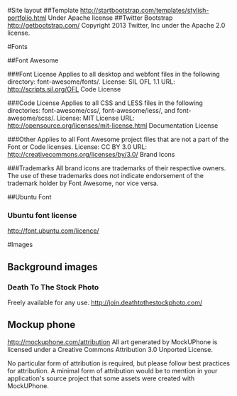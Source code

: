 
#Site layout
##Template http://startbootstrap.com/templates/stylish-portfolio.html Under Apache license
##Twitter Bootstrap
http://getbootstrap.com/
Copyright 2013 Twitter, Inc under the Apache 2.0 license.



#Fonts

##Font Awesome

###Font License
Applies to all desktop and webfont files in the following directory: font-awesome/fonts/.
License: SIL OFL 1.1
URL: http://scripts.sil.org/OFL
Code License

###Code License
Applies to all CSS and LESS files in the following directories: font-awesome/css/, font-awesome/less/, and font-awesome/scss/.
License: MIT License
URL: http://opensource.org/licenses/mit-license.html
Documentation License

###Other
Applies to all Font Awesome project files that are not a part of the Font or Code licenses.
License: CC BY 3.0
URL: http://creativecommons.org/licenses/by/3.0/
Brand Icons

###Trademarks
All brand icons are trademarks of their respective owners.
The use of these trademarks does not indicate endorsement of the trademark holder by Font Awesome, nor vice versa.

##Ubuntu Font

### Ubuntu font license

http://font.ubuntu.com/licence/


#Images
## Background images
### Death To The Stock Photo
Freely available for any use.
http://join.deathtothestockphoto.com/

## Mockup phone
http://mockuphone.com/attribution
All art generated by MockUPhone is licensed under a Creative Commons Attribution 3.0 Unported License.

No particular form of attribution is required, but please follow best practices for attribution. A minimal form of attribution would be to mention in your application's source project that some assets were created with MockUPhone.